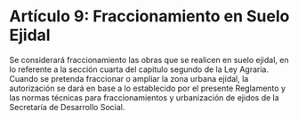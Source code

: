 # Artículo 9: Fraccionamiento en Suelo Ejidal

Se considerará fraccionamiento las obras que se realicen en suelo ejidal, en lo referente a la sección cuarta del capitulo segundo de la Ley Agraria. Cuando se pretenda fraccionar o ampliar la zona urbana ejidal, la autorización se dará en base a lo establecido por el presente Reglamento y las normas técnicas para fraccionamientos y urbanización de ejidos de la Secretaría de Desarrollo Social.
